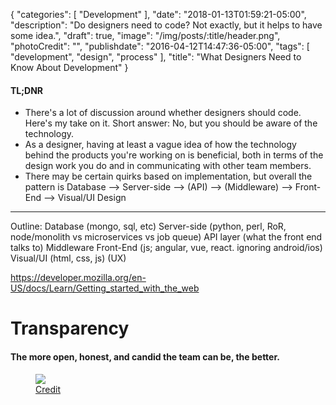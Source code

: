 {
   "categories": [
      "Development"
   ],
   "date": "2018-01-13T01:59:21-05:00",
   "description": "Do designers need to code? Not exactly, but it helps to have some idea.",
   "draft": true,
   "image": "/img/posts/:title/header.png",
   "photoCredit": "",
   "publishdate": "2016-04-12T14:47:36-05:00",
   "tags": [
      "development",
      "design",
      "process"
   ],
   "title": "What Designers Need to Know About Development"
}

<div class="tldnr">
  <h4>TL;DNR</h4>
  <ul>
    <li>There's a lot of discussion around whether designers should code. Here's my take on it. Short answer: No, but you should be aware of the technology.</li>
    <li>As a designer, having at least a vague idea of how the technology behind the products you're working on is beneficial, both in terms of the design work you do and in communicating with other team members.</li>
    <li>There may be certain quirks based on implementation, but overall the pattern is Database --> Server-side --> (API) --> (Middleware) --> Front-End --> Visual/UI Design</li>
  </ul>
</div>

---

Outline:
Database (mongo, sql, etc)
Server-side (python, perl, RoR, node/monolith vs microservices vs job queue)
API layer (what the front end talks to)
Middleware
Front-End (js; angular, vue, react. ignoring android/ios)
Visual/UI (html, css, js)
(UX)

https://developer.mozilla.org/en-US/docs/Learn/Getting_started_with_the_web

# Transparency <a name="transparency" href="#transparency"><i class="ion-link"></i></a>
#### The more open, honest, and candid the team can be, the better.

<figure>
<img src="https://media.giphy.com/media/3osxYamKD88c6pXdfO/giphy.gif" />
<figcaption><a href="https://giphy.com/gifs/season-3-money-unicorn-3osxYamKD88c6pXdfO/">Credit</a></figcaption>
</figure>

